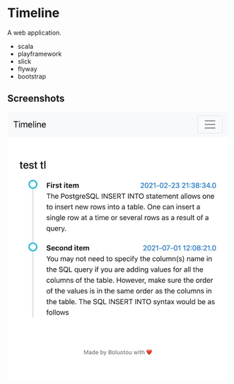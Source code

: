 # Timeline

A web application.

- scala
- playframework
- slick
- flyway
- bootstrap

## Screenshots

![001.jpeg](./docs/screenshots/001.jpeg)
